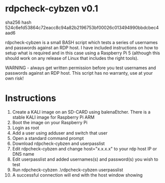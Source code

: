 # rdpcheck-cybzen v0.1

sha256 hash 524c6efd53864c72eacc8c94a82b2196753bf00026c013494990bbdcbec4aad6

rdpcheck-cybzen is a small BASH script which tests a series of usernames and passwords against an RDP host. I have included instructions on how to setup what is required and in this case using a Raspberry Pi 5 (although this should work on any release of Linux that includes the right tools).

WARNING - always get written permission before you test usernames and passwords against an RDP host. This script has no warranty, use at your own risk!

# Instructions

1. Create a KALI image on an SD-CARD using balenaEtcher. There is a stable KALI image for Raspberry Pi ARM
2. Boot the image on your Raspberry Pi
3. Login as root
4. Add a user using adduser and switch that user
5. Open a standard command prompt
6. Download rdpcheck-cybzen and userpasslist
7. Edit rdpcheck-cybzen and change host="x.x.x.x" to your rdp host IP or DNS name
8. Edit userpasslist and added usernames(s) and password(s) you wish to test
9. Run rdpcheck-cybzen .\rdpcheck-cybzen userpasslist
10. A successful connection will end with the host window showing

